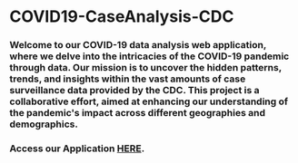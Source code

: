 # COVID19-CaseAnalysis-CDC

### Welcome to our COVID-19 data analysis web application, where we delve into the intricacies of the COVID-19 pandemic through data. Our mission is to uncover the hidden patterns, trends, and insights within the vast amounts of case surveillance data provided by the CDC. This project is a collaborative effort, aimed at enhancing our understanding of the pandemic's impact across different geographies and demographics.

### Access our Application [HERE](https://covid-data-uchicago.streamlit.app/).
